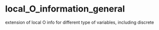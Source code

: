 # local_O_information_general
extension of local O info for different type of variables, including discrete
